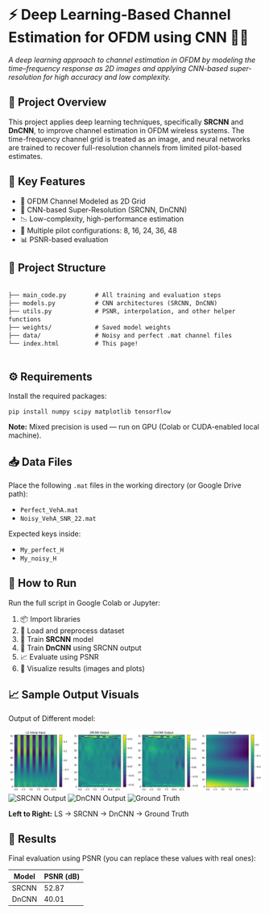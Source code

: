 
<!DOCTYPE html>
<html lang="en">
<head>
  <meta charset="UTF-8">
  <meta name="viewport" content="width=device-width, initial-scale=1">

</head>
<body>

  <h1>⚡ Deep Learning-Based Channel Estimation for OFDM using CNN 🧠📡</h1>

  <p><em>A deep learning approach to channel estimation in OFDM by modeling the time–frequency response as 2D images and applying CNN-based super-resolution for high accuracy and low complexity.</em></p>

  <div class="section">
    <h2>📌 Project Overview</h2>
    <p>This project applies deep learning techniques, specifically <strong>SRCNN</strong> and <strong>DnCNN</strong>, to improve channel estimation in OFDM wireless systems. The time-frequency channel grid is treated as an image, and neural networks are trained to recover full-resolution channels from limited pilot-based estimates.</p>
  </div>

  <div class="section">
    <h2>🚀 Key Features</h2>
    <ul>
      <li>📶 OFDM Channel Modeled as 2D Grid</li>
      <li>🧠 CNN-based Super-Resolution (SRCNN, DnCNN)</li>
      <li>📉 Low-complexity, high-performance estimation</li>
      <li>🧪 Multiple pilot configurations: 8, 16, 24, 36, 48</li>
      <li>📊 PSNR-based evaluation</li>
    </ul>
  </div>

  <div class="section">
    <h2>📂 Project Structure</h2>
    <pre><code>
├── main_code.py        # All training and evaluation steps
├── models.py           # CNN architectures (SRCNN, DnCNN)
├── utils.py            # PSNR, interpolation, and other helper functions
├── weights/            # Saved model weights
├── data/               # Noisy and perfect .mat channel files
└── index.html          # This page!
    </code></pre>
  </div>

  <div class="section">
    <h2>⚙️ Requirements</h2>
    <p>Install the required packages:</p>
    <pre><code>pip install numpy scipy matplotlib tensorflow</code></pre>
    <p><strong>Note:</strong> Mixed precision is used — run on GPU (Colab or CUDA-enabled local machine).</p>
  </div>

  <div class="section">
    <h2>📥 Data Files</h2>
    <p>Place the following <code>.mat</code> files in the working directory (or Google Drive path):</p>
    <ul>
      <li><code>Perfect_VehA.mat</code></li>
      <li><code>Noisy_VehA_SNR_22.mat</code></li>
    </ul>
    <p>Expected keys inside:</p>
    <ul>
      <li><code>My_perfect_H</code></li>
      <li><code>My_noisy_H</code></li>
    </ul>
  </div>

  <div class="section">
    <h2>🧪 How to Run</h2>
    <p>Run the full script in Google Colab or Jupyter:</p>
    <ol>
      <li>📦 Import libraries</li>
      <li>🔧 Load and preprocess dataset</li>
      <li>🧠 Train <strong>SRCNN</strong> model</li>
      <li>🧠 Train <strong>DnCNN</strong> using SRCNN output</li>
      <li>📈 Evaluate using PSNR</li>
      <li>🎨 Visualize results (images and plots)</li>
    </ol>
  </div>

  <div class="section">
    <h2>📈 Sample Output Visuals</h2>
    <p>Output of Different model:</p>
    <div class="image-grid">
      <img src="Project_Essentials/Final_Output.png" alt="Outout">
      <img src="Projeect_Essentials/SRCNN_VAl.png" alt="SRCNN Output">
      <img src="example3.png" alt="DnCNN Output">
      <img src="example4.png" alt="Ground Truth">
    </div>
    <p><strong>Left to Right:</strong> LS → SRCNN → DnCNN → Ground Truth</p>
  </div>

  <div class="section">
    <h2>🏁 Results</h2>
    <p>Final evaluation using PSNR (you can replace these values with real ones):</p>
    <table>
      <thead>
        <tr>
          <th>Model</th>
          <th>PSNR (dB)</th>
        </tr>
      </thead>
      <tbody>
        <tr>
          <td>SRCNN</td>
          <td>52.87</td>
        </tr>
        <tr>
          <td>DnCNN</td>
          <td>40.01</td>
        </tr>
      </tbody>
    </table>
  </div>

